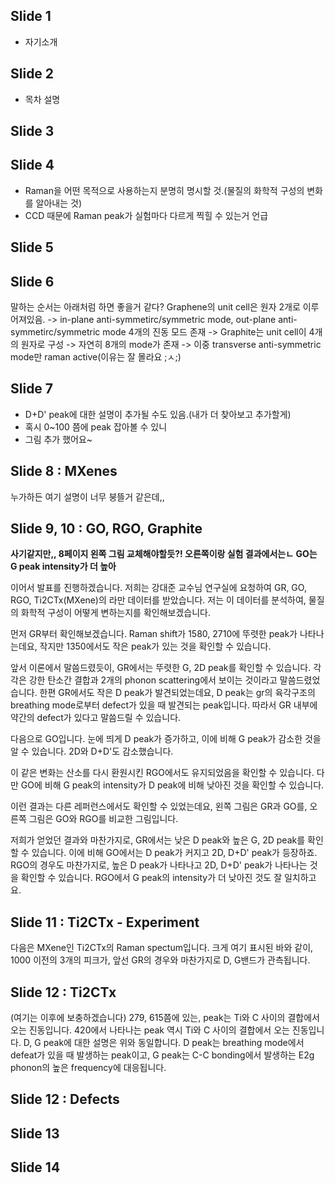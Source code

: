 ## Slide 1
- 자기소개

## Slide 2
- 목차 설명

## Slide 3


## Slide 4
- Raman을 어떤 목적으로 사용하는지 분명히 명시할 것.(물질의 화학적 구성의 변화를 알아내는 것)
- CCD 때문에 Raman peak가 실험마다 다르게 찍힐 수 있는거 언급


## Slide 5


## Slide 6
말하는 순서는 아래처럼 하면 좋을거 같다?
Graphene의 unit cell은 원자 2개로 이루어져있음. 
-> in-plane anti-symmetirc/symmetric mode, out-plane anti-symmetirc/symmetric mode 4개의 진동 모드 존재
-> Graphite는 unit cell이 4개의 원자로 구성
-> 자연히 8개의 mode가 존재
-> 이중 transverse anti-symmetric mode만 raman active(이유는 잘 몰라요 ;ㅅ;)

## Slide 7
- D+D' peak에 대한 설명이 추가될 수도 있음.(내가 더 찾아보고 추가할게)
- 혹시 0~100 쯤에 peak 잡아볼 수 있니
- 그림 추가 했어요~


## Slide 8 : MXenes
누가하든 여기 설명이 너무 붕뜰거 같은데,,

## Slide 9, 10 : GO, RGO, Graphite
**사기같지만,, 8페이지 왼쪽 그림 교체해야할듯?! 오른쪽이랑 실험 결과에서는ㄴ GO는 G peak intensity가 더 높아**

이어서 발표를 진행하겠습니다. 
저희는 강대준 교수님 연구실에 요청하여 GR, GO, RGO, Ti2CTx(MXene)의 라만 데이터를 받았습니다. 저는 이 데이터를 분석하여, 물질의 화학적 구성이 어떻게 변하는지를 확인해보겠습니다.

먼저 GR부터 확인해보겠습니다. Raman shift가 1580, 2710에 뚜렷한 peak가 나타나는데요, 작지만 1350에서도 작은 peak가 있는 것을 확인할 수 있습니다.

앞서 이론에서 말씀드렸듯이, GR에서는 뚜렷한 G, 2D peak를 확인할 수 있습니다.
각각은 강한 탄소간 결합과 2개의 phonon scattering에서 보이는 것이라고 말씀드렸었습니다. 한편 GR에서도 작은 D peak가 발견되었는데요, D peak는 gr의 육각구조의 breathing mode로부터 defect가 있을 때 발견되는 peak입니다. 따라서 GR 내부에 약간의 defect가 있다고 말씀드릴 수 있습니다.

다음으로 GO입니다. 눈에 띄게 D peak가 증가하고, 이에 비해 G peak가 감소한 것을 알 수 있습니다. 2D와 D+D'도 감소했습니다.

이 같은 변화는 산소를 다시 환원시킨 RGO에서도 유지되었음을 확인할 수 있습니다. 다만 GO에 비해 G peak의 intensity가 D peak에 비해 낮아진 것을 확인할 수 있습니다.

이런 결과는 다른 레퍼런스에서도 확인할 수 있었는데요, 왼쪽 그림은 GR과 GO를, 오른쪽 그림은 GO와 RGO를 비교한 그림입니다.

저희가 얻었던 결과와 마찬가지로, GR에서는 낮은 D peak와 높은 G, 2D peak를 확인할 수 있습니다. 이에 비해 GO에서는 D peak가 커지고 2D, D+D' peak가 등장하죠. RGO의 경우도 마찬가지로, 높은 D peak가 나타나고 2D, D+D' peak가 나타나는 것을 확인할 수 있습니다. RGO에서 G peak의 intensity가 더 낮아진 것도 잘 일치하고요.

<!-- ## Slide 9 -->
 
## Slide 11 : Ti2CTx - Experiment
다음은 MXene인 Ti2CTx의 Raman spectum입니다. 크게 여기 표시된 바와 같이, 1000 이전의 3개의 피크가, 앞선 GR의 경우와 마찬가지로 D, G밴드가 관측됩니다.

## Slide 12 : Ti2CTx
(여기는 이후에 보충하겠습니다)
279, 615쯤에 있는, peak는 Ti와 C 사이의 결합에서 오는 진동입니다.
420에서 나타나는 peak 역시 Ti와 C 사이의 결합에서 오는 진동입니다. 
D, G peak에 대한 설명은 위와 동일합니다. D peak는 breathing mode에서 defeat가 있을 때 발생하는 peak이고, G peak는 C-C bonding에서 발생하는 E2g phonon의 높은 frequency에 대응됩니다.

## Slide 12 : Defects


## Slide 13
## Slide 14


